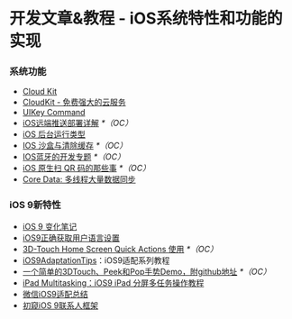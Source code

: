 # 开发文章&教程 - iOS系统特性和功能的实现
### 系统功能
- [Cloud Kit][1]
- [CloudKit - 免费强大的云服务][2]
- [UIKey Command][3]
- [iOS远端推送部署详解][4] _\*（OC）_
- [iOS 后台运行类型][5]
- [IOS 沙盒与清除缓存][6] _\*（OC）_
- [IOS蓝牙的开发专题][7] _\*（OC）_
- [iOS 原生扫 QR 码的那些事][8] _\*（OC）_
- [Core Data: 多线程大量数据同步][9]

### iOS 9新特性
- [iOS 9 变化笔记][10]
- [iOS9正确获取用户语言设置][11]
- [3D-Touch Home Screen Quick Actions 使用][12] _\*（OC）_
- [iOS9AdaptationTips][13]：iOS9适配系列教程
- [一个简单的3DTouch、Peek和Pop手势Demo，附github地址][14] _\*（OC）_
- [iPad Multitasking：iOS9 iPad 分屏多任务操作教程][15]
- [微信iOS9适配总结][16]
- [初窥iOS 9联系人框架][17]

[1]:	http://nshipster.cn/cloudkit/
[2]:	http://swiftcafe.io/2015/11/13/cafe-time-cloudkit/
[3]:	http://nshipster.cn/uikeycommand/
[4]:	http://hechen.info/2015/07/30/iOS-Push-Notification/
[5]:	http://www.cnblogs.com/maomishen/p/4933617.html
[6]:	http://www.cnblogs.com/jerehedu/p/4930593.html "IOS 沙盒与清除缓存"
[7]:	http://liuyanwei.jumppo.com/2015/07/17/ios-BLE-0.html
[8]:	http://c0ming.me/qr-code-scan/
[9]:	http://www.jianshu.com/p/37ab8f336f76
[10]:	http://segmentfault.com/a/1190000003794595
[11]:	http://blog.yourtion.com/get-current-language-on-ios9.html
[12]:	http://www.cnblogs.com/wb145230/p/4936596.html "3D-Touch Home Screen Quick Actions 使用"
[13]:	https://github.com/ChenYilong/iOS9AdaptationTips "iOS9AdaptationTips"
[14]:	http://www.cnblogs.com/tanzhenblog/p/4944791.html "一个简单的3DTouch、Peek和Pop手势Demo，附github地址"
[15]:	http://segmentfault.com/a/1190000003794618 "iPad Multitasking：iOS9 iPad 分屏多任务操作教程"
[16]:	http://mp.weixin.qq.com/s?__biz=MzAwNDY1ODY2OQ==&mid=400069917&idx=1&sn=ac651a2ba788980fb6730dc0c322293c&scene=0#rd
[17]:	http://www.cocoachina.com/ios/20151111/14077.html